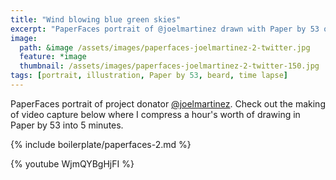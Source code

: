 ```yaml
---
title: "Wind blowing blue green skies"
excerpt: "PaperFaces portrait of @joelmartinez drawn with Paper by 53 on an iPad."
image: 
  path: &image /assets/images/paperfaces-joelmartinez-2-twitter.jpg 
  feature: *image
  thumbnail: /assets/images/paperfaces-joelmartinez-2-twitter-150.jpg
tags: [portrait, illustration, Paper by 53, beard, time lapse]
---
```


PaperFaces portrait of project donator [@joelmartinez](http://twitter.com/joelmartinez). Check out the making of video capture below where I compress a hour's worth of drawing in Paper by 53 into 5 minutes.

{% include boilerplate/paperfaces-2.md %}

{% youtube WjmQYBgHjFI %}
